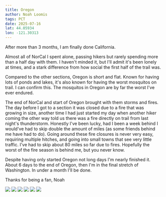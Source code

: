 ```yaml
---
title: Oregon
author: Noah Loomis
tags: PCT
date: 2025-07-16
lat: 44.05934
lon: -121.30313
---
```


<script>
    import Image from '$lib/Image.svelte'
</script>

After more than 3 months, I am finally done California. 

Almost all of NorCal I spent alone, passing hikers but rarely spending more than a half day with them. I haven't minded it, but I'll admit it's been lonely at times, and a stark difference from how social the first half of the trail was. 

Compared to the other sections, Oregon is short and flat. Known for having lots of ponds and lakes, it's also known for having the worst mosquitos on trail. I can confirm this. The mosquitos in Oregon are by far the worst I've ever endured.

The end of NorCal and start of Oregon brought with them storms and fires. The day before I got to a section it was closed due to a fire that was growing in size, another time I had just started my day when another hiker coming the other way told us there was a fire directly on trail from last night's thunderstorm. Honestly I've been lucky, had I been a week behind I would've had to skip double the amount of miles (as some friends behind me have had to do). Going around these fire closures is never very easy, requiring multiple hitches, and going into small towns that see very little traffic. I've had to skip about 80 miles so far due to fires. Hopefully the worst of the fire season is behind me, but you never know. 

Despite having only started Oregon not long days I'm nearly finished it. About 6 days to the end of Oregon, then I'm in the final stretch of Washington. In under a month I'll be done.

Thanks for being a fan,
Noah 

<Image src="/img/burn.jpg" caption="Most of what I walk through" />

<Image src="/img/sunset.jpg" caption="A pretty sunset" />

<Image src="/img/wildflower.jpg" caption="Tons of wildflowers" />

<Image src="/img/chris.jpg" caption="Chris have me a ride to the trail in his Porsche" />

<Image src="/img/trail.jpg" caption="This is the trail sometimes" />

<Image src="/img/mee.jpg" caption="A picture of me that Nemo took" />